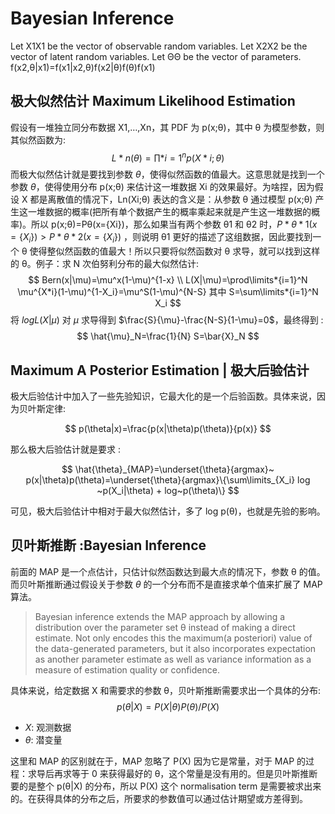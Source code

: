 # Bayesian Inference

Let X1X1 be the vector of observable random variables. Let X2X2 be the vector of latent random variables. Let ΘΘ be the vector of parameters. f(x2,θ|x1)=f(x1|x2,θ)f(x2|θ)f(θ)f(x1)

## 极大似然估计 Maximum Likelihood Estimation

假设有一堆独立同分布数据 X1,…,Xn，其 PDF 为 p(x;θ)，其中 θ 为模型参数，则其似然函数为: $$L*n(\theta)=\prod\limits*{i=1}^n p(X*i; \theta)$$ 而极大似然估计就是要找到参数 $\theta$，使得似然函数的值最大。这意思就是找到一个参数 $\theta$，使得使用分布 p(x;θ) 来估计这一堆数据 Xi 的效果最好。为啥捏，因为假设 X 都是离散值的情况下，Ln(Xi;θ) 表达的含义是：从参数 θ 通过模型 p(x;θ) 产生这一堆数据的概率(把所有单个数据产生的概率乘起来就是产生这一堆数据的概率)。所以 p(x;θ)=Pθ(x={Xi})，那么如果当有两个参数 θ1 和 θ2 时，$P*{\theta*1}(x=\{X_i\})>P*{\theta*2}(x=\{X_i\})$ ，则说明 θ1 更好的描述了这组数据，因此要找到一个 θ 使得整似然函数的值最大！所以只要将似然函数对 θ 求导，就可以找到这样的 θ。例子：求 N 次伯努利分布的最大似然估计: $$ Bern(x|\mu)=\mu^x(1-\mu)^{1-x} \\ L(X|\mu)=\prod\limits*{i=1}^N \mu^{X*i}(1-\mu)^{1-X_i}=\mu^S(1-\mu)^{N-S} 其中 S=\sum\limits*{i=1}^N X_i $$ 将 $log L(X|\mu)$ 对 $\mu$ 求导得到 $\frac{S}{\mu}-\frac{N-S}{1-\mu}=0$，最终得到 : $$ \hat{\mu}_N=\frac{1}{N} S=\bar{X}_N $$

## Maximum A Posterior Estimation | 极大后验估计

极大后验估计中加入了一些先验知识，它最大化的是一个后验函数。具体来说，因为贝叶斯定律:

$$
p(\theta|x)=\frac{p(x|\theta)p(\theta)}{p(x)}
$$

那么极大后验估计就是要求 :

$$
\hat{\theta}_{MAP}=\underset{\theta}{argmax}~ p(x|\theta)p(\theta)=\underset{\theta}{argmax}\{\sum\limits_{X_i} log ~p(X_i|\theta) + log~p(\theta)\}
$$

可见，极大后验估计中相对于最大似然估计，多了 log p(θ)，也就是先验的影响。

## 贝叶斯推断 :Bayesian Inference

前面的 MAP 是一个点估计，只估计似然函数达到最大点的情况下，参数 θ 的值。而贝叶斯推断通过假设关于参数 $\theta$ 的一个分布而不是直接求单个值来扩展了 MAP 算法。

> Bayesian inference extends the MAP approach by allowing a distribution over the parameter set θ instead of making a direct estimate. Not only encodes this the maximum(a posteriori) value of the data-generated parameters, but it also incorporates expectation as another parameter estimate as well as variance information as a measure of estimation quality or confidence.

具体来说，给定数据 X 和需要求的参数 θ，贝叶斯推断需要求出一个具体的分布: $$ p(\theta|X)=P(X|\theta)P(\theta)/P(X) $$

- $X$: 观测数据
- $\theta$: 潜变量

这里和 MAP 的区别就在于，MAP 忽略了 P(X) 因为它是常量，对于 MAP 的过程：求导后再求等于 0 来获得最好的 θ，这个常量是没有用的。但是贝叶斯推断要的是整个 p(θ|X) 的分布，所以 P(X) 这个 normalisation term 是需要被求出来的。在获得具体的分布之后，所要求的参数值可以通过估计期望或方差得到。

